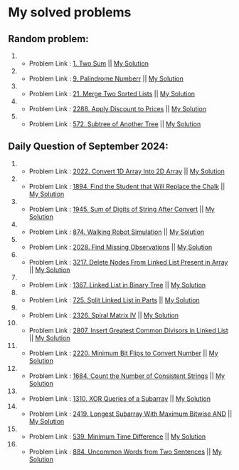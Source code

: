 
#  My solved problems

## Random problem:
1. - Problem Link : [1. Two Sum](https://leetcode.com/problems/two-sum/description/) || [My Solution](https://github.com/sams52s/problem_solving/blob/main/LeetCode_problems_solution/src/javaProblemsSolution/TwoSum.java)
2. - Problem Link : [9. Palindrome Numberr](https://leetcode.com/problems/palindrome-number/description/) || [My Solution](https://github.com/sams52s/problem_solving/blob/main/LeetCode_problems_solution/src/javaProblemsSolution/palindromeNumber.java)
3. - Problem Link : [21. Merge Two Sorted Lists](https://leetcode.com/problems/merge-two-sorted-lists/description/) || [My Solution](https://github.com/sams52s/problem_solving/blob/main/LeetCode_problems_solution/src/javaProblemsSolution/Merge%20Two%20Sorted%20Lists.md)
4. - Problem Link : [2288. Apply Discount to Prices](https://leetcode.com/problems/apply-discount-to-prices/description/) || [My Solution](https://github.com/sams52s/problem_solving/blob/main/LeetCode_problems_solution/src/javaProblemsSolution/DiscountToPrices.java)
5. - Problem Link : [572. Subtree of Another Tree](https://leetcode.com/problems/subtree-of-another-tree/description/) || [My Solution](https://github.com/sams52s/problem_solving/blob/main/LeetCode_problems_solution/src/javaProblemsSolution/SubtreeOfAnotherTree.java)

## Daily Question of September 2024:
1. - Problem Link : [2022. Convert 1D Array Into 2D Array](https://leetcode.com/problems/convert-1d-array-into-2d-array/description/?envType=daily-question&envId=2024-09-01) || [My Solution](https://github.com/sams52s/problem_solving/blob/main/LeetCode_problems_solution/src/javaProblemsSolution/convert1DArrayTo2DArray.java)
2. - Problem Link : [1894. Find the Student that Will Replace the Chalk](https://leetcode.com/problems/find-the-student-that-will-replace-the-chalk/description/?envType=daily-question&envId=2024-09-02) || [My Solution](https://github.com/sams52s/problem_solving/blob/main/LeetCode_problems_solution/src/javaProblemsSolution/findTheStudent.java)
3. - Problem Link : [1945. Sum of Digits of String After Convert](https://leetcode.com/problems/sum-of-digits-of-string-after-convert/description/?envType=daily-question&envId=2024-09-03) || [My Solution](https://github.com/sams52s/problem_solving/blob/main/LeetCode_problems_solution/src/javaProblemsSolution/SumOfDigitsOfStringAfterConvert.java)
4. - Problem Link : [874. Walking Robot Simulation](https://leetcode.com/problems/walking-robot-simulation/?envType=daily-question&envId=2024-09-04) || [My Solution](https://github.com/sams52s/problem_solving/blob/main/LeetCode_problems_solution/src/javaProblemsSolution/walkingRobotSimulation.java)
5. - Problem Link : [2028. Find Missing Observations](https://leetcode.com/problems/find-missing-observations/description/?envType=daily-question&envId=2024-09-05) || [My Solution](https://github.com/sams52s/problem_solving/blob/main/LeetCode_problems_solution/src/javaProblemsSolution/findMissingObservations.java)
6. - Problem Link : [3217. Delete Nodes From Linked List Present in Array](https://leetcode.com/problems/delete-nodes-from-linked-list-present-in-array/description/?envType=daily-question&envId=2024-09-06) || [My Solution](https://github.com/sams52s/problem_solving/blob/main/LeetCode_problems_solution/src/javaProblemsSolution/deleteNodeFromLinkList.java)
7. - Problem Link : [1367. Linked List in Binary Tree](https://leetcode.com/problems/linked-list-in-binary-tree/description/?envType=daily-question&envId=2024-09-07) || [My Solution](https://github.com/sams52s/problem_solving/blob/main/LeetCode_problems_solution/src/javaProblemsSolution/LinkedListinBinaryTree.java)
8. - Problem Link : [725. Split Linked List in Parts](https://leetcode.com/problems/split-linked-list-in-parts/description/?envType=daily-question&envId=2024-09-08) || [My Solution](https://github.com/sams52s/problem_solving/blob/main/LeetCode_problems_solution/src/javaProblemsSolution/SplitLinkedListInParts.java)
9. - Problem Link : [2326. Spiral Matrix IV](https://leetcode.com/problems/spiral-matrix-iv/description/?envType=daily-question&envId=2024-09-09) || [My Solution](https://github.com/sams52s/problem_solving/blob/main/LeetCode_problems_solution/src/javaProblemsSolution/SpringMatrixIV.java)
10. - Problem Link : [2807. Insert Greatest Common Divisors in Linked List](https://leetcode.com/problems/insert-greatest-common-divisors-in-linked-list/?envType=daily-question&envId=2024-09-10) || [My Solution](https://github.com/sams52s/problem_solving/blob/main/LeetCode_problems_solution/src/javaProblemsSolution/GreatestCommonDivisors.java)
11. - Problem Link : [2220. Minimum Bit Flips to Convert Number](https://leetcode.com/problems/minimum-bit-flips-to-convert-number/description/?envType=daily-question&envId=2024-09-11) || [My Solution](https://github.com/sams52s/problem_solving/blob/main/LeetCode_problems_solution/src/javaProblemsSolution/MinimumBitFlips.java)
12. - Problem Link : [1684. Count the Number of Consistent Strings](https://leetcode.com/problems/count-the-number-of-consistent-strings/description/?envType=daily-question&envId=2024-09-12) || [My Solution](https://github.com/sams52s/problem_solving/blob/main/LeetCode_problems_solution/src/javaProblemsSolution/CountTheNumberOfConsistentStrings.java)
13. - Problem Link : [1310. XOR Queries of a Subarray](https://leetcode.com/problems/xor-queries-of-a-subarray/description/?envType=daily-question&envId=2024-09-13) || [My Solution](https://github.com/sams52s/problem_solving/blob/main/LeetCode_problems_solution/src/javaProblemsSolution/XORQueriesOfASubarray.java)
14. - Problem Link : [2419. Longest Subarray With Maximum Bitwise AND](https://leetcode.com/problems/longest-subarray-with-maximum-bitwise-and/description/?envType=daily-question&envId=2024-09-14) || [My Solution](https://github.com/sams52s/problem_solving/blob/main/LeetCode_problems_solution/src/javaProblemsSolution/LongestSubarray.java)
14. - Problem Link : [539. Minimum Time Difference](https://leetcode.com/problems/minimum-time-difference/description/?envType=daily-question&envId=2024-09-16) || [My Solution](https://github.com/sams52s/problem_solving/blob/main/LeetCode_problems_solution/src/javaProblemsSolution/MinimumTimeDifference.java)
14. - Problem Link : [884. Uncommon Words from Two Sentences](https://leetcode.com/problems/uncommon-words-from-two-sentences/description/?envType=daily-question&envId=2024-09-17) || [My Solution](https://github.com/sams52s/problem_solving/blob/main/LeetCode_problems_solution/src/javaProblemsSolution/UncommonFromSentences.java)
